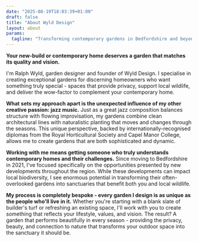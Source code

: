 ```yaml
---
date: "2025-08-19T18:03:39+01:00"
draft: false
title: "About Wyld Design"
layout: about
params:
  tagline: "Transforming contemporary gardens in Bedfordshire and beyond"
---
```


**Your new-build or contemporary home deserves a garden that matches its quality and vision.**

I'm Ralph Wyld, garden designer and founder of Wyld Design. I specialise in creating exceptional gardens for discerning homeowners who want something truly special - spaces that provide privacy, support local wildlife, and deliver the wow-factor to complement your contemporary home.

**What sets my approach apart is the unexpected influence of my other creative passion: jazz music.** Just as a great jazz composition balances structure with flowing improvisation, my gardens combine clean architectural lines with naturalistic planting that moves and changes through the seasons. This unique perspective, backed by internationally-recognised diplomas from the Royal Horticultural Society and Capel Manor College, allows me to create gardens that are both sophisticated and dynamic.

**Working with me means getting someone who truly understands contemporary homes and their challenges.**
Since moving to Bedfordshire in 2021, I've focused specifically on the opportunities presented by new developments throughout the region. While these developments can impact local biodiversity, I see enormous potential in transforming their often-overlooked gardens into sanctuaries that benefit both you and local wildlife.

**My process is completely bespoke - every garden I design is as unique as the people who'll live in it.** Whether you're starting with a blank slate of builder's turf or refreshing an existing space, I'll work with you to create something that reflects your lifestyle, values, and vision.
The result? A garden that performs beautifully in every season - providing the privacy, beauty, and connection to nature that transforms your outdoor space into the sanctuary it should be.
